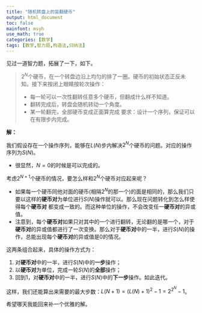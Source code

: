 ```yaml
---
title: "随机转盘上的盲翻硬币"
output: html_document
toc: false
mainfont: msyh
use_math: true
categories: [数学]
tags: [数学,智力题,构造法,归纳法]
---
```

<meta http-equiv='Content-Type' content='text/html; charset=utf-8' />
见过一道智力题，拓展了一下，如下。

> $2^N$个硬币，在一个转盘边沿上均匀的排了一圈。硬币的初始状态正反未知。接下来按闭上眼睛按轮次操作：
>
> * 每一轮可以一次性翻转任意多个硬币，但翻成什么样不知道。
> * 翻转完成后，转盘会随机转动一个角度。
> * 某一轮翻完，全部硬币变成正面算完成
> 要求：设计一个序列，保证可以在有限步内完成。

**解：**

我们假设存在一个操作序列，能够在$L(N)$步内解决$2^N$个硬币的问题。对应的操作序列为$S(N)$。

* 很显然，$N=0$的时候是可以完成的。

考虑$2^{N+1}$个硬币的情况，要怎么样和$2^N$个硬币对应起来呢？

* 如果每一个硬币同他对面的硬币(相隔$2^N$的那一个)的面是相同的，那么我们只要以这样的**硬币对**为单位进行$S(N)$操作就可以。那么现在问题转化到怎么样使得每个**硬币对** 都变成一致的。而这种单位的操作，不会改变任一**硬币对**的异或值。
* 注意到，每个**硬币对**如果只对其中的一个进行翻转，无论翻的是哪一个，对于**硬币对**的异或值都进行了一次变换。那么对于**硬币对**中的一半，进行$S(N)$的操作，总能出现每个**硬币对**的异或值是$0$的情况。

这两条组合起来，具体的操作方式为：

1. 对**硬币对**中的一半，进行$S(N)$中的**一步**操作；
2. 以**硬币对**为单位，完成一轮$S(N)$的**全部**操作；
3. 回到1，对**硬币对**中的一半，进行$S(N)$中的**下一步**操作。如此迭代。

这样，我们还能算出来需要的最大步数：$L(N+1) = (L(N)+1)^2-1 = 2^{2^N}-1$。

希望哪天我能回来补一个优雅的解。

